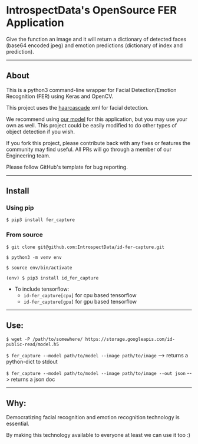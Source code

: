 # IntrospectData's OpenSource FER Application

Give the function an image and it will return a dictionary of detected faces (base64 encoded jpeg) and emotion predictions (dictionary of index and prediction).


---

## About

This is a python3 command-line wrapper for Facial Detection/Emotion Recognition (FER) using Keras and OpenCV.

This project uses the [haarcascade](https://github.com/opencv/opencv/blob/master/data/haarcascades/haarcascade_frontalface_default.xml) xml for facial detection.

We recommend using [our model](https://storage.googleapis.com/id-public-read/model.h5) for this application, but you may use your own as well. This project could be easily modified to do other types of object detection if you wish.

If you fork this project, please contribute back with any fixes or features the community may find useful. All PRs will go through a member of our Engineering team.

Please follow GitHub's template for bug reporting.

---

## Install

### Using pip

`$ pip3 install fer_capture`

### From source

`$ git clone git@github.com:IntrospectData/id-fer-capture.git`

`$ python3 -m venv env`

`$ source env/bin/activate`

`(env) $ pip3 install id_fer_capture`
  - To include tensorflow:
      - `id-fer_capture[cpu]` for cpu based tensorflow
      - `id-fer_capture[gpu]` for gpu based tensorflow
---

## Use:

`$ wget -P /path/to/somewhere/ https://storage.googleapis.com/id-public-read/model.h5`

`$ fer_capture --model path/to/model --image path/to/image` --> returns a python-dict to stdout

`$ fer_capture --model path/to/model --image path/to/image --out json` --> returns a json doc

---

## Why:
Democratizing facial recognition and emotion recognition technology is essential.

By making this technology available to everyone at least we can use it too :)
